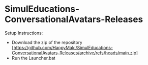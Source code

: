 # SimulEducations-ConversationalAvatars-Releases

Setup Instructions:
- Download the zip of the repository 
[https://github.com/HappyMaki/SimulEducations-ConversationalAvatars-Releases/archive/refs/heads/main.zip]
- Run the Launcher.bat
